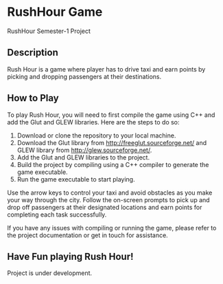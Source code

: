 # RushHour Game
RushHour Semester-1 Project

## Description
Rush Hour is a game where player has to drive taxi and earn points by picking and dropping passengers at their destinations.

## How to Play
To play Rush Hour, you will need to first compile the game using C++ and add the Glut and GLEW libraries. Here are the steps to do so:

1. Download or clone the repository to your local machine.
2. Download the Glut library from http://freeglut.sourceforge.net/ and GLEW library from http://glew.sourceforge.net/.
3. Add the Glut and GLEW libraries to the project.
4. Build the project by compiling using a C++ compiler to generate the game executable.
5. Run the game executable to start playing.

Use the arrow keys to control your taxi and avoid obstacles as you make your way through the city. Follow the on-screen prompts to pick up and drop off passengers at their designated locations and earn points for completing each task successfully.

If you have any issues with compiling or running the game, please refer to the project documentation or get in touch for assistance.

## Have Fun playing Rush Hour!
Project is under development.
